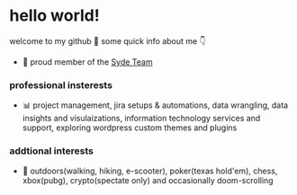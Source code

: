 # hello world!
welcome to my github 👋 some quick info about me 👇
-   🏢 proud member of the [Syde Team](https://syde.com)
### professional insterests
-   📊 project management, jira setups & automations, data wrangling, data insights and visulaizations, information technology services and support, exploring wordpress custom themes and plugins
### addtional interests
-   🎨 outdoors(walking, hiking, e-scooter), poker(texas hold'em), chess, xbox(pubg), crypto(spectate only) and occasionally doom-scrolling


